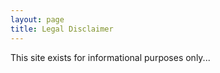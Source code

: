 ```yaml
---
layout: page
title: Legal Disclaimer
---
```


<!-- Placeholder. Needs edit --> 

This site exists for informational purposes only...